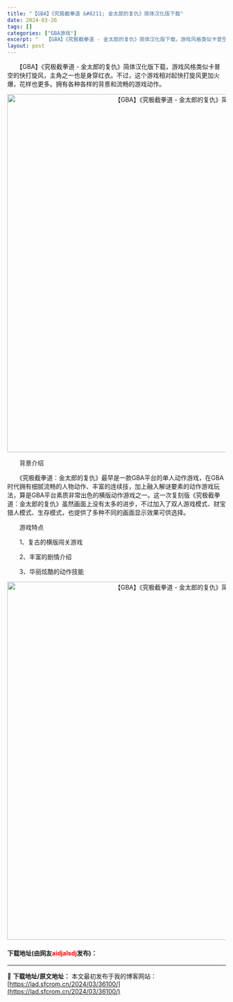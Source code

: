 ```yaml
---
title: "【GBA】《究极截拳道 &#8211; 金太郎的复仇》简体汉化版下载"
date: 2024-03-26
tags: []
categories: ["GBA游戏"]
excerpt: "　　【GBA】《究极截拳道 - 金太郎的复仇》简体汉化版下载，游戏风格类似卡普空的快打旋风，主角之一也是身穿红衣。不过，这个游戏相对起快打旋风更加火爆，花样也更多。拥有各种各样的背景和流畅的游戏动作。 　　背景介绍 　　《究极截拳道：金太郎的复仇》最早是一款GBA平台的单人动作游戏，在GBA时代拥有&hellip;"
layout: post
---
```


 <p>　　【GBA】《究极截拳道 - 金太郎的复仇》简体汉化版下载，游戏风格类似卡普空的快打旋风，主角之一也是身穿红衣。不过，这个游戏相对起快打旋风更加火爆，花样也更多。拥有各种各样的背景和流畅的游戏动作。</p> <p align="center"><img align="" border="0" src="https://lad.sfcrom.cn/wp-content/uploads/2024/03/20240326_6602642e64b81.jpg" width="824" alt="【GBA】《究极截拳道 - 金太郎的复仇》简体汉化版下载" /></p> <p>　　背景介绍</p> <p>　　《究极截拳道：金太郎的复仇》最早是一款GBA平台的单人动作游戏，在GBA时代拥有细腻流畅的人物动作、丰富的连续技，加上融入解谜要素的动作游戏玩法，算是GBA平台素质非常出色的横版动作游戏之一。这一次复刻版《究极截拳道：金太郎的复仇》虽然画面上没有太多的进步，不过加入了双人游戏模式、财宝猎人模式、生存模式，也提供了多种不同的画面显示效果可供选择。</p> <p>　　游戏特点</p> <p>　　1、复古的横版闯关游戏</p> <p>　　2、丰富的剧情介绍</p> <p>　　3、华丽炫酷的动作技能</p> <p align="center"><img align="" border="0" src="https://lad.sfcrom.cn/wp-content/uploads/2024/03/20240326_6602642edbc5a.jpg" width="824" alt="【GBA】《究极截拳道 - 金太郎的复仇》简体汉化版下载" /></p> <p><h4>下载地址(由网友<font color="red">aidjalsdj</font>发布)：</h4></p> 

---
📖 **下载地址/原文地址：** 本文最初发布于我的博客网站：[https://lad.sfcrom.cn/2024/03/36100/](https://lad.sfcrom.cn/2024/03/36100/)
